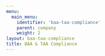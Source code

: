 ```yaml
---
menu:
  main_menu:
    identifier: 'baa-taa-compliance'
    parent: company
    weight: 2
layout: baa-taa-compliance
title: BAA & TAA Compliance
---
```


